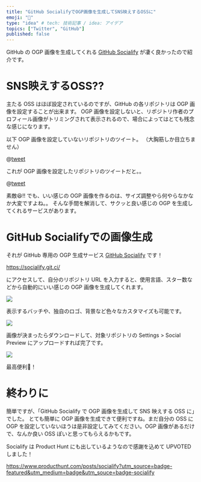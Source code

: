```yaml
---
title: "GitHub SocialifyでOGP画像を生成してSNS映えするOSSに"
emoji: "📸"
type: "idea" # tech: 技術記事 / idea: アイデア
topics: ["Twitter", "GitHub"]
published: false
---
```


GitHub の OGP 画像を生成してくれる [GitHub Socialify](https://socialify.git.ci/) が凄く良かったので紹介です。

# SNS映えするOSS??
主たる OSS はほぼ設定されているのですが、GitHub の各リポジトリは OGP 画像を設定することが出来ます。
OGP 画像を設定しないと、リポジトリ作者のプロフィール画像がトリミングされて表示されるので、場合によってはとても残念な感じになります。

以下 OGP 画像を設定していないリポジトリのツイート。
（大胸筋しか目立ちません）

@[tweet](https://twitter.com/KawamataRyo/status/1317790025967235072)


これが OGP 画像を設定したリポジトリのツイートだと。。

@[tweet](https://twitter.com/KawamataRyo/status/1319803175067480064)

素敵😆!!
でも、いい感じの OGP 画像を作るのは、サイズ調整やら何やらなかなか大変ですよね。。
そんな手間を解消して、サクッと良い感じの OGP を生成してくれるサービスがあります。

# GitHub Socialifyでの画像生成

それが GitHub 専用の OGP 生成サービス [GitHub Socialify](https://socialify.git.ci/) です！

https://socialify.git.ci/

にアクセスして、自分のリポジトリ URL を入力すると、使用言語、スター数などから自動的にいい感じの OGP 画像を生成してくれます。

![](https://storage.googleapis.com/zenn-user-upload/xlchr0pj6wa8ywsnh54hwkt7bjad)

表示するバッチや、独自のロゴ、背景など色々なカスタマイズも可能です。

![](https://storage.googleapis.com/zenn-user-upload/s49sixy374qck9hdsfcci5djxooh)

画像が決まったらダウンロードして、対象リポジトリの Settings > Social Preview にアップロードすれば完了です。

![](https://storage.googleapis.com/zenn-user-upload/6qvuzl1cx068vsfrzmaj1kd22sva)

最高便利🤩！

# 終わりに

簡単ですが、「GitHub Socialify で OGP 画像を生成して SNS 映えする OSS に」でした。
とても簡単に OGP 画像を生成できて便利ですね。まだ自分の OSS に OGP を設定していないほうは是非設定してみてください。OGP 画像があるだけで、なんか良い OSS ぽいと思ってもらえるかもです。

Socialify は Product Hunt にも出しているようなので感謝を込めて UPVOTED しました！

https://www.producthunt.com/posts/socialify?utm_source=badge-featured&utm_medium=badge&utm_souce=badge-socialify